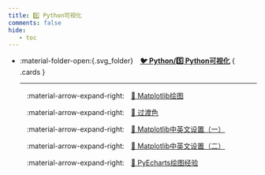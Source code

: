 ```yaml
---
title: 5️⃣ Python可视化
comments: false
hide:
   - toc
---
```


<div class="grid cards index-info" markdown>

-   :material-folder-open:{.svg_folder}&emsp;__[🐦 Python/5️⃣ Python可视化](./index.md)__
{ .cards }

	---

	&emsp;:material-arrow-expand-right:&emsp;[🍎 Matplotlib绘图](./A.md)

	&emsp;:material-arrow-expand-right:&emsp;[🍉 过渡色](./B.md)

	&emsp;:material-arrow-expand-right:&emsp;[🍒 Matplotlib中英文设置（一）](./C.md)

	&emsp;:material-arrow-expand-right:&emsp;[🍓 Matplotlib中英文设置（二）](./D.md)

	&emsp;:material-arrow-expand-right:&emsp;[🍅 PyEcharts绘图经验](./E.md)

</div>